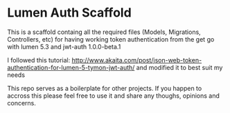 # Lumen Auth Scaffold

This is a scaffold containg all the required files (Models, Migrations, Controllers, etc)
for having working token authentication from the get go with lumen 5.3 and jwt-auth 1.0.0-beta.1

I followed this tutorial: http://www.akaita.com/post/json-web-token-authentication-for-lumen-5-tymon-jwt-auth/
and modified it to best suit my needs

This repo serves as a boilerplate for other projects.
If you happen to accross this please feel free to use it and share any thoughs, opinions and concerns.